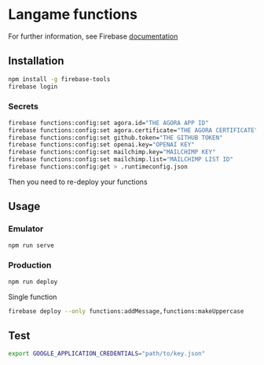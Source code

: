 # Langame functions

For further information, see Firebase [documentation](https://firebase.google.com/docs/functions)

## Installation

```bash
npm install -g firebase-tools
firebase login
```

### Secrets

```bash
firebase functions:config:set agora.id="THE AGORA APP ID"
firebase functions:config:set agora.certificate="THE AGORA CERTIFICATE"
firebase functions:config:set github.token="THE GITHUB TOKEN"
firebase functions:config:set openai.key="OPENAI KEY"
firebase functions:config:set mailchimp.key="MAILCHIMP KEY"
firebase functions:config:set mailchimp.list="MAILCHIMP LIST ID"
firebase functions:config:get > .runtimeconfig.json
```

Then you need to re-deploy your functions

## Usage

### Emulator

```bash
npm run serve
```

### Production

```bash
npm run deploy
```

Single function
````bash
firebase deploy --only functions:addMessage,functions:makeUppercase
````

## Test

```bash
export GOOGLE_APPLICATION_CREDENTIALS="path/to/key.json"
```
